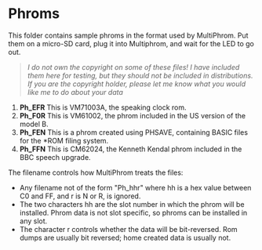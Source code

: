 Phroms
======

This folder contains sample phroms in the format used by MultiPhrom.
Put them on a micro-SD card, plug it into Multiphrom, and wait for the LED to go out.

> *I do not own the copyright on some of these files!
I have included them here for testing, but they should not be included in distributions.
If you are the copyright holder, please let me know what you would like me to do about your data*

1. **Ph\_EFR** This is VM71003A, the speaking clock rom.
2. **Ph\_F0R** This is VM61002, the phrom included in the US version of the model B.
3. **Ph\_FEN** This is a phrom created using PHSAVE, containing BASIC files for the \*ROM filing system.
4. **Ph\_FFN** This is CM62024, the Kenneth Kendal phrom included in the BBC speech upgrade.

The filename controls how MultiPhrom treats the files:
* Any filename not of the form "Ph\_hhr" where hh is a hex value between C0 and FF,
and r is N or R, is ignored.
* The two characters hh are the slot number in which the phrom will be installed.
Phrom data is not slot specific, so phroms can be installed in any slot.
* The character r controls whether the data will be bit-reversed. Rom dumps are usually
bit reversed; home created data is usually not.

